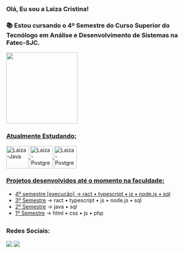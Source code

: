 ### Olá, Eu sou a Laiza Cristina!

<h3>📚 Estou cursando o 4º Semestre do Curso Superior do Tecnólogo em Análise e Desenvolvimento de Sistemas na Fatec-SJC.</h3>
<div alinhar = "centro">
 <a href="https://github.com/LaizaCristina">
 <img align="center" height="190em" src="https://github-readme-stats.vercel.app/api/top-langs/?username=LaizaCristina&layout=compact&langs_count=16&theme=gruvbox"/>

<h3>Atualmente Estudando:</h3>
<img align="center" alt="Laiza-Java" width="60"
src="https://cdn.jsdelivr.net/gh/devicons/devicon/icons/java/java-original-wordmark.svg">
<img align="center" alt="Laiza-Postgree" width="60"
src="https://cdn.jsdelivr.net/gh/devicons/devicon/icons/postgresql/postgresql-original-wordmark.svg"/>
<img align="center" alt="Laiza-Postgree" width="60"
src="https://cdn.jsdelivr.net/gh/devicons/devicon/icons/linux/linux-original.svg" />

 
 
 </div>
         
 ### Projetos desenvolvidos até o momento na faculdade:
 * 4º semestre [execução] → ract • typescript • js • node.js • sql
 * [3º Semestre](https://github.com/LaizaCristina/code-fatec-api-3-semestre-Visiona) → ract • typescript • js • node.js • sql
 * [2º Semestre](https://github.com/LaizaCristina/code-fatec-api-2-semestre-TrackCash) → java • sql
 * [1º Semestre](https://github.com/LaizaCristina/code-fatec-api-1-semestre) → html • css • js • php
##
  ### Redes Sociais:
  <a href = "mailto:laizacristinamt@gmail.com"><img src="https://img.shields.io/badge/-Gmail-%23333?style=for-the-badge&logo=gmail&logoColor=white" target="_blank"></a>
  <a href="https://www.linkedin.com/in/laiza-cristina-machado-zaic-truyts-476223252" target="_blank"><img src="https://img.shields.io/badge/-LinkedIn-%230077B5?style=for-the-badge&logo=linkedin&logoColor=white" target="_blank"></a> 
